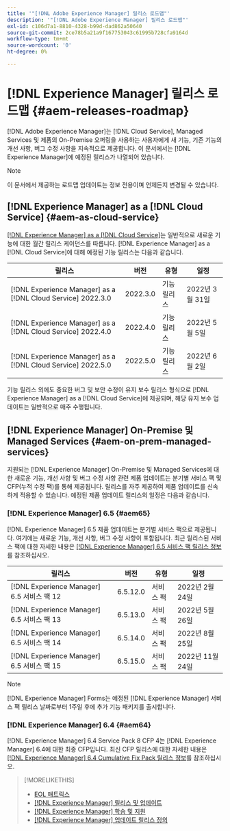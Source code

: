 ```yaml
---
title: '"[!DNL Adobe Experience Manager] 릴리스 로드맵"'
description: '"[!DNL Adobe Experience Manager] 릴리스 로드맵"'
exl-id: c106d7a1-8810-4328-b99d-dad862a50640
source-git-commit: 2ce78b5a21a9f167753043c61995b728cfa9164d
workflow-type: tm+mt
source-wordcount: '0'
ht-degree: 0%

---
```


# [!DNL Experience Manager] 릴리스 로드맵 {#aem-releases-roadmap}

[!DNL Adobe Experience Manager]는 [!DNL Cloud Service], Managed Services 및 제품의 On-Premise 오퍼링을 사용하는 사용자에게 새 기능, 기존 기능의 개선 사항, 버그 수정 사항을 지속적으로 제공합니다. 이 문서에서는 [!DNL Experience Manager]에 예정된 릴리스가 나열되어 있습니다.

>[!NOTE]
>
>이 문서에서 제공하는 로드맵 업데이트는 정보 전용이며 언제든지 변경될 수 있습니다.

## [!DNL Experience Manager] as a [!DNL Cloud Service] {#aem-as-cloud-service}

[[!DNL Experience Manager] as a [!DNL Cloud Service]](https://experienceleague.adobe.com/docs/experience-manager-cloud-service/release-notes/home.html?lang=ko-KR)는 일반적으로 새로운 기능에 대한 월간 릴리스 케이던스를 따릅니다. [!DNL Experience Manager] as a [!DNL Cloud Service]에 대해 예정된 기능 릴리스는 다음과 같습니다.

| 릴리스 | 버전 | 유형 | 일정 |
|---|---|---|---|
| [!DNL Experience Manager] as a [!DNL Cloud Service] 2022.3.0 | 2022.3.0 | 기능 릴리스 | 2022년 3월 31일 |
| [!DNL Experience Manager] as a [!DNL Cloud Service] 2022.4.0 | 2022.4.0 | 기능 릴리스 | 2022년 5월 5일 |
| [!DNL Experience Manager] as a [!DNL Cloud Service] 2022.5.0 | 2022.5.0 | 기능 릴리스 | 2022년 6월 2일 |

기능 릴리스 외에도 중요한 버그 및 보안 수정이 유지 보수 릴리스 형식으로 [!DNL Experience Manager] as a [!DNL Cloud Service]에 제공되며, 해당 유지 보수 업데이트는 일반적으로 매주 수행됩니다.

## [!DNL Experience Manager] On-Premise 및 Managed Services {#aem-on-prem-managed-services}

지원되는 [!DNL Experience Manager] On-Premise 및 Managed Services에 대한 새로운 기능, 개선 사항 및 버그 수정 사항 관련 제품 업데이트는 분기별 서비스 팩 및 CFP(누적 수정 팩)를 통해 제공됩니다. 릴리스를 자주 제공하여 제품 업데이트를 신속하게 적용할 수 있습니다. 예정된 제품 업데이트 릴리스의 일정은 다음과 같습니다.

### [!DNL Experience Manager] 6.5 {#aem65}

[!DNL Experience Manager] 6.5 제품 업데이트는 분기별 서비스 팩으로 제공됩니다. 여기에는 새로운 기능, 개선 사항, 버그 수정 사항이 포함됩니다. 최근 릴리스된 서비스 팩에 대한 자세한 내용은 [[!DNL Experience Manager] 6.5 서비스 팩 릴리스 정보](https://experienceleague.adobe.com/docs/experience-manager-65/release-notes/service-pack/sp-release-notes.html?lang=ko-KR)를 참조하십시오.

| 릴리스 | 버전 | 유형 | 일정 |
|---|---|---|---|
| [!DNL Experience Manager] 6.5 서비스 팩 12 | 6.5.12.0 | 서비스 팩 | 2022년 2월 24일 |
| [!DNL Experience Manager] 6.5 서비스 팩 13 | 6.5.13.0 | 서비스 팩 | 2022년 5월 26일 |
| [!DNL Experience Manager] 6.5 서비스 팩 14 | 6.5.14.0 | 서비스 팩 | 2022년 8월 25일 |
| [!DNL Experience Manager] 6.5 서비스 팩 15 | 6.5.15.0 | 서비스 팩 | 2022년 11월 24일 |


>[!NOTE]
>
>[!DNL Experience Manager] Forms는 예정된 [!DNL Experience Manager] 서비스 팩 릴리스 날짜로부터 1주일 후에 추가 기능 패키지를 출시합니다.

### [!DNL Experience Manager] 6.4 {#aem64}

[!DNL Experience Manager] 6.4 Service Pack 8 CFP 4는 [!DNL Experience Manager] 6.4에 대한 최종 CFP입니다. 최신 CFP 릴리스에 대한 자세한 내용은 [[!DNL Experience Manager] 6.4 Cumulative Fix Pack 릴리스 정보](https://experienceleague.adobe.com/docs/experience-manager-64/release-notes/cfp-release-notes.html?lang=ko-KR)를 참조하십시오.

>[!MORELIKETHIS]
>
>* [EOL 매트릭스](https://helpx.adobe.com/kr/support/programs/eol-matrix.html)
>* [[!DNL Experience Manager]  릴리스 및 업데이트 ](https://helpx.adobe.com/kr/experience-manager/aem-releases-updates.html)
>* [[!DNL Experience Manager] 학습 및 지원](https://helpx.adobe.com/kr/support/experience-manager.html)
>* [[!DNL Experience Manager] 업데이트 릴리스 정의](/help/update-release-vehicle-definitions.md)


